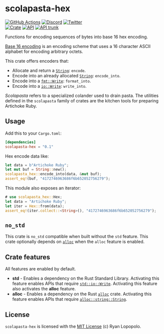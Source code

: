 # scolapasta-hex

[![GitHub Actions](https://github.com/artichoke/artichoke/workflows/CI/badge.svg)](https://github.com/artichoke/artichoke/actions)
[![Discord](https://img.shields.io/discord/607683947496734760)](https://discord.gg/QCe2tp2)
[![Twitter](https://img.shields.io/twitter/follow/artichokeruby?label=Follow&style=social)](https://twitter.com/artichokeruby)
<br>
[![Crate](https://img.shields.io/crates/v/scolapasta-hex.svg)](https://crates.io/crates/scolapasta-hex)
[![API](https://docs.rs/scolapasta-hex/badge.svg)](https://docs.rs/scolapasta-hex)
[![API trunk](https://img.shields.io/badge/docs-trunk-blue.svg)](https://artichoke.github.io/artichoke/scolapasta_hex/)

Functions for encoding sequences of bytes into base 16 hex encoding.

[Base 16 encoding] is an encoding scheme that uses a 16 character ASCII alphabet
for encoding arbitrary octets.

This crate offers encoders that:

- Allocate and return a [`String`]: `encode`.
- Encode into an already allocated [`String`]: `encode_into`.
- Encode into a [`fmt::Write`]: `format_into`.
- Encode into a [`io::Write`]: `write_into`.

_Scolapasta_ refers to a specialized colander used to drain pasta. The utilities
defined in the `scolapasta` family of crates are the kitchen tools for preparing
Artichoke Ruby.

## Usage

Add this to your `Cargo.toml`:

```toml
[dependencies]
scolapasta-hex = "0.1"
```

Hex encode data like:

```rust
let data = b"Artichoke Ruby";
let mut buf = String::new();
scolapasta_hex::encode_into(data, &mut buf);
assert_eq!(buf, "4172746963686f6b652052756279");
```

This module also exposes an iterator:

```rust
# use scolapasta_hex::Hex;
let data = "Artichoke Ruby";
let iter = Hex::from(data);
assert_eq!(iter.collect::<String>(), "4172746963686f6b652052756279");
```

## `no_std`

This crate is `no_std` compatible when built without the `std` feature. This
crate optionally depends on [`alloc`] when the `alloc` feature is enabled.

## Crate features

All features are enabled by default.

- **std** - Enables a dependency on the Rust Standard Library. Activating this
  feature enables APIs that require [`std::io::Write`]. Activating this feature
  also activates the **alloc** feature.
- **alloc** - Enables a dependency on the Rust [`alloc`] crate. Activating this
  feature enables APIs that require [`alloc::string::String`].

## License

`scolapasta-hex` is licensed with the [MIT License](../LICENSE) (c) Ryan
Lopopolo.

[base 16 encoding]: https://tools.ietf.org/html/rfc4648#section-8
[`string`]: https://doc.rust-lang.org/alloc/string/struct.String.html
[`fmt::write`]: https://doc.rust-lang.org/core/fmt/trait.Write.html
[`io::write`]: https://doc.rust-lang.org/std/io/trait.Write.html
[`std::io::write`]: https://doc.rust-lang.org/std/io/trait.Write.html
[`alloc`]: https://doc.rust-lang.org/alloc/
[`alloc::string::string`]:
  https://doc.rust-lang.org/alloc/string/struct.String.html
